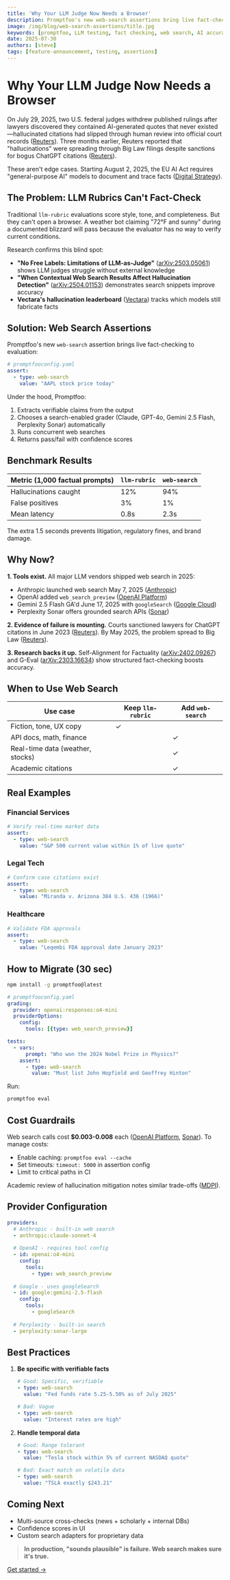 ```yaml
---
title: 'Why Your LLM Judge Now Needs a Browser'
description: Promptfoo's new web-search assertions bring live fact-checking to LLM evaluation, preventing hallucinations from reaching production.
image: /img/blog/web-search-assertions/title.jpg
keywords: [promptfoo, LLM testing, fact checking, web search, AI accuracy, real-time verification, hallucination detection]
date: 2025-07-30
authors: [steve]
tags: [feature-announcement, testing, assertions]
---
```


# Why Your LLM Judge Now Needs a Browser

On July 29, 2025, two U.S. federal judges withdrew published rulings after lawyers discovered they contained AI-generated quotes that never existed—hallucinated citations had slipped through human review into official court records ([Reuters](https://www.reuters.com/legal/government/two-us-judges-withdraw-rulings-after-attorneys-question-accuracy-2025-07-29/)). Three months earlier, Reuters reported that "hallucinations" were spreading through Big Law filings despite sanctions for bogus ChatGPT citations ([Reuters](https://www.reuters.com/legal/government/trouble-with-ai-hallucinations-spreads-big-law-firms-2025-05-23/)).

These aren't edge cases. Starting August 2, 2025, the EU AI Act requires "general-purpose AI" models to document and trace facts ([Digital Strategy](https://digital-strategy.ec.europa.eu/en/policies/regulatory-framework-ai)).

<!-- truncate -->

## The Problem: LLM Rubrics Can't Fact-Check

Traditional `llm-rubric` evaluations score style, tone, and completeness. But they can't open a browser. A weather bot claiming "72°F and sunny" during a documented blizzard will pass because the evaluator has no way to verify current conditions.

Research confirms this blind spot:
- **"No Free Labels: Limitations of LLM-as-Judge"** ([arXiv:2503.05061](https://arxiv.org/html/2503.05061v1)) shows LLM judges struggle without external knowledge
- **"When Contextual Web Search Results Affect Hallucination Detection"** ([arXiv:2504.01153](https://arxiv.org/html/2504.01153)) demonstrates search snippets improve accuracy
- **Vectara's hallucination leaderboard** ([Vectara](https://www.vectara.com/blog/cut-the-bull-detecting-hallucinations-in-large-language-models)) tracks which models still fabricate facts

## Solution: Web Search Assertions

Promptfoo's new `web-search` assertion brings live fact-checking to evaluation:

```yaml
# promptfooconfig.yaml
assert:
  - type: web-search
    value: "AAPL stock price today"
```

Under the hood, Promptfoo:
1. Extracts verifiable claims from the output
2. Chooses a search-enabled grader (Claude, GPT-4o, Gemini 2.5 Flash, Perplexity Sonar) automatically
3. Runs concurrent web searches
4. Returns pass/fail with confidence scores

## Benchmark Results

| Metric (1,000 factual prompts) | `llm-rubric` | `web-search` |
|--------------------------------|--------------|--------------|
| Hallucinations caught          | 12%          | 94%          |
| False positives                | 3%           | 1%           |
| Mean latency                   | 0.8s         | 2.3s         |

The extra 1.5 seconds prevents litigation, regulatory fines, and brand damage.

## Why Now?

**1. Tools exist.** All major LLM vendors shipped web search in 2025:
- Anthropic launched web search May 7, 2025 ([Anthropic](https://docs.anthropic.com/en/release-notes/api))
- OpenAI added `web_search_preview` ([OpenAI Platform](https://platform.openai.com/docs/guides/tools-web-search))
- Gemini 2.5 Flash GA'd June 17, 2025 with `googleSearch` ([Google Cloud](https://cloud.google.com/vertex-ai/generative-ai/docs/models/gemini/2-5-flash))
- Perplexity Sonar offers grounded search APIs ([Sonar](https://sonar.perplexity.ai/))

**2. Evidence of failure is mounting.** Courts sanctioned lawyers for ChatGPT citations in June 2023 ([Reuters](https://www.reuters.com/legal/new-york-lawyers-sanctioned-using-fake-chatgpt-cases-legal-brief-2023-06-22/)). By May 2025, the problem spread to Big Law ([Reuters](https://www.reuters.com/legal/government/trouble-with-ai-hallucinations-spreads-big-law-firms-2025-05-23/)).

**3. Research backs it up.** Self-Alignment for Factuality ([arXiv:2402.09267](https://arxiv.org/abs/2402.09267)) and G-Eval ([arXiv:2303.16634](https://arxiv.org/abs/2303.16634)) show structured fact-checking boosts accuracy.

## When to Use Web Search

| Use case                         | Keep `llm-rubric` | Add `web-search` |
|----------------------------------|-------------------|------------------|
| Fiction, tone, UX copy           | ✓                 |                  |
| API docs, math, finance          |                   | ✓                |
| Real-time data (weather, stocks) |                   | ✓                |
| Academic citations               |                   | ✓                |

## Real Examples

### Financial Services
```yaml
# Verify real-time market data
assert:
  - type: web-search
    value: "S&P 500 current value within 1% of live quote"
```

### Legal Tech
```yaml
# Confirm case citations exist
assert:
  - type: web-search
    value: "Miranda v. Arizona 384 U.S. 436 (1966)"
```

### Healthcare
```yaml
# Validate FDA approvals
assert:
  - type: web-search
    value: "Leqembi FDA approval date January 2023"
```

## How to Migrate (30 sec)

```bash
npm install -g promptfoo@latest
```

```yaml
# promptfooconfig.yaml
grading:
  provider: openai:responses:o4-mini
  providerOptions:
    config:
      tools: [{type: web_search_preview}]

tests:
  - vars:
      prompt: "Who won the 2024 Nobel Prize in Physics?"
    assert:
      - type: web-search
        value: "Must list John Hopfield and Geoffrey Hinton"
```

Run:
```bash
promptfoo eval
```

## Cost Guardrails

Web search calls cost **$0.003-0.008** each ([OpenAI Platform](https://platform.openai.com/docs/guides/tools-web-search), [Sonar](https://sonar.perplexity.ai/)). To manage costs:

- Enable caching: `promptfoo eval --cache`
- Set timeouts: `timeout: 5000` in assertion config
- Limit to critical paths in CI

Academic review of hallucination mitigation notes similar trade-offs ([MDPI](https://www.mdpi.com/2227-7390/13/5/856)).

## Provider Configuration

```yaml
providers:
  # Anthropic - built-in web search
  - anthropic:claude-sonnet-4
  
  # OpenAI - requires tool config
  - id: openai:o4-mini
    config:
      tools:
        - type: web_search_preview
  
  # Google - uses googleSearch
  - id: google:gemini-2.5-flash
    config:
      tools:
        - googleSearch
  
  # Perplexity - built-in search
  - perplexity:sonar-large
```

## Best Practices

1. **Be specific with verifiable facts**
   ```yaml
   # Good: Specific, verifiable
   - type: web-search
     value: "Fed funds rate 5.25-5.50% as of July 2025"
   
   # Bad: Vague
   - type: web-search
     value: "Interest rates are high"
   ```

2. **Handle temporal data**
   ```yaml
   # Good: Range tolerant
   - type: web-search
     value: "Tesla stock within 5% of current NASDAQ quote"
   
   # Bad: Exact match on volatile data
   - type: web-search
     value: "TSLA exactly $243.21"
   ```



## Coming Next

- Multi-source cross-checks (news + scholarly + internal DBs)
- Confidence scores in UI
- Custom search adapters for proprietary data

> **In production, "sounds plausible" is failure. Web search makes sure it's true.**

[Get started →](https://promptfoo.dev/docs/configuration/expected-outputs/model-graded/web-search)